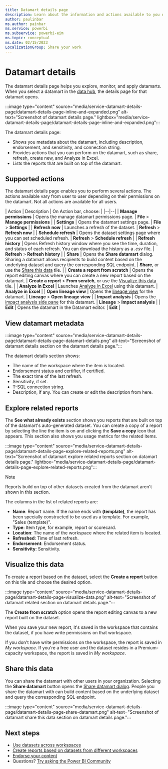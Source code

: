 ```yaml
---
title: Datamart details page
description: Learn about the information and actions available to you on the datamart details page. The details page helps you explore, monitor, and apply datamarts.
author: paulinbar
ms.author: painbar
ms.service: powerbi
ms.subservice: powerbi-eim
ms.topic: conceptual
ms.date: 02/15/2023
LocalizationGroup: Share your work
---
```

# Datamart details

The datamart details page helps you explore, monitor, and apply datamarts. When you select a datamart in the [data hub](./service-data-hub.md), the details page for that datamart opens.

:::image type="content" source="media/service-datamart-details-page/datamart-details-page-inline-and-expanded.png" alt-text="Screenshot of datamart details page." lightbox="media/service-datamart-details-page/datamart-details-page-inline-and-expanded.png":::

The datamart details page:

* Shows you metadata about the datamart, including description, endorsement, and sensitivity, and connection string.
* Provides actions that you can perform on the datamart, such as share, refresh, create new, and Analyze in Excel.
* Lists the reports that are built on top of the datamart.

## Supported actions

The datamart details page enables you to perform several actions. The actions available vary from user to user depending on their permissions on the datamart. Not all actions are available for all users.

| Action | Description | On Action bar, choose: |
|--|--|
| **Manage permissions** | Opens the manage datamart permissions page. | **File** > **Manage permissions** |
| **Settings** | Opens the datamart settings page. | **File** > **Settings** |
| **Refresh now** | Launches a refresh of the dataset. | **Refresh** > **Refresh now** |
| **Schedule refresh** | Opens the dataset settings page where you can set scheduled refresh. | **Refresh** > **Schedule refresh** |
| **Refresh history** | Opens Refresh history window where you see the time, duration, and status of each refresh. You can download the history as a *.csv* file. | **Refresh** > **Refresh history** |
| **Share** | Opens the **Share datamart** dialog. Sharing a datamart allows recipients to build content based on the underlying dataset and query the corresponding SQL endpoint. | **Share**, or use the [Share this data](#share-this-data) tile. |
| **Create a report from scratch** | Opens the report editing canvas where you can create a new report based on the datamart. | **Create a report** > **From scratch**, or use the [Visualize this data](#visualize-this-data) tile. |
| **Analyze in Excel** | Launches [Analyze in Excel](../collaborate-share/service-analyze-in-excel.md) using this datamart. | **Analyze in Excel** |
| **Open lineage view** | Opens the [lineage view](../collaborate-share/service-data-lineage.md) for the datamart. | **Lineage** > **Open lineage view** |
| **Impact analysis** | Opens the [impact analysis side pane](../collaborate-share/service-dataset-impact-analysis.md) for this datamart. | **Lineage** > **Impact analysis** |
| **Edit** | Opens the datamart in the Datamart editor. | **Edit** |

## View datamart metadata

:::image type="content" source="media/service-datamart-details-page/datamart-details-page-datamart-details.png" alt-text="Screenshot of datamart details section on the datamart details page.":::

The datamart details section shows:

* The name of the workspace where the item is located.
* Endorsement status and certifier, if certified.
* The exact time of the last refresh.
* Sensitivity, if set.
* T-SQL connection string.
* Description, if any. You can create or edit the description from here.

## Explore related reports

The **See what already exists** section shows you reports that are built on top of the datamart's auto-generated dataset. You can create a copy of a report by selecting the line the item is on and clicking the **Save a copy** icon that appears. This section also shows you usage metrics for the related items.

:::image type="content" source="media/service-datamart-details-page/datamart-details-page-explore-related-reports.png" alt-text="Screenshot of datamart explore related reports section on datamart details page." lightbox="media/service-datamart-details-page/datamart-details-page-explore-related-reports.png":::

> [!NOTE]
> Reports build on top of other datasets created from the datamart aren't shown in this section.

The columns in the list of related reports are:

* **Name**: Report name. If the name ends with **(template)**, the report has been specially constructed to be used as a template. For example, "Sales (template)".
* **Type**: Item type, for example, report or scorecard.
* **Location**: The name of the workspace where the related item is located.
* **Refreshed**: Time of last refresh.
* **Endorsement**: Endorsement status.
* **Sensitivity**: Sensitivity.

## Visualize this data

To create a report based on the dataset, select the **Create a report** button on this tile and choose the desired option.

:::image type="content" source="media/service-datamart-details-page/datamart-details-page-visualize-data.png" alt-text="Screenshot of datamart related section on datamart details page.":::

The **Create from scratch** option opens the report editing canvas to a new report built on the dataset.

When you save your new report, it's saved in the workspace that contains the dataset, if you have write permissions on that workspace.

If you don't have write permissions on the workspace, the report is saved in *My workspace*. If you're a free user and the dataset resides in a Premium-capacity workspace, the report is saved in *My workspace*.

## Share this data

You can share the datamart with other users in your organization. Selecting the **Share datamart** button opens the [Share datamart dialog](service-datasets-share.md). People you share the datamart with can build content based on the underlying dataset and query the corresponding SQL endpoint.

:::image type="content" source="media/service-datamart-details-page/datamart-details-page-share-datamart.png" alt-text="Screenshot of datamart share this data section on datamart details page.":::
  
## Next steps

* [Use datasets across workspaces](service-datasets-across-workspaces.md)
* [Create reports based on datasets from different workspaces](service-datasets-discover-across-workspaces.md)
* [Endorse your content](../collaborate-share/service-endorse-content.md)
* Questions? [Try asking the Power BI Community](https://community.powerbi.com/)